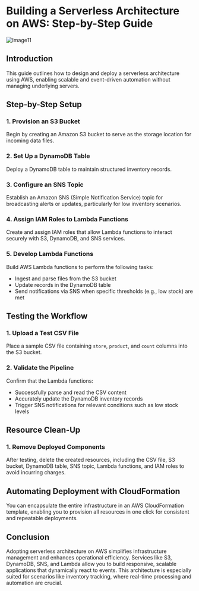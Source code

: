 # Building a Serverless Architecture on AWS: Step-by-Step Guide
![Image11](https://github.com/user-attachments/assets/24a92b71-af95-4ed8-911c-7392f3205021)



## Introduction  
This guide outlines how to design and deploy a serverless architecture using AWS, enabling scalable and event-driven automation without managing underlying servers.

## Step-by-Step Setup

### 1. Provision an S3 Bucket  
Begin by creating an Amazon S3 bucket to serve as the storage location for incoming data files.

### 2. Set Up a DynamoDB Table  
Deploy a DynamoDB table to maintain structured inventory records.

### 3. Configure an SNS Topic  
Establish an Amazon SNS (Simple Notification Service) topic for broadcasting alerts or updates, particularly for low inventory scenarios.

### 4. Assign IAM Roles to Lambda Functions  
Create and assign IAM roles that allow Lambda functions to interact securely with S3, DynamoDB, and SNS services.

### 5. Develop Lambda Functions  
Build AWS Lambda functions to perform the following tasks:
- Ingest and parse files from the S3 bucket
- Update records in the DynamoDB table
- Send notifications via SNS when specific thresholds (e.g., low stock) are met

## Testing the Workflow

### 1. Upload a Test CSV File  
Place a sample CSV file containing `store`, `product`, and `count` columns into the S3 bucket.

### 2. Validate the Pipeline  
Confirm that the Lambda functions:
- Successfully parse and read the CSV content
- Accurately update the DynamoDB inventory records
- Trigger SNS notifications for relevant conditions such as low stock levels

## Resource Clean-Up

### 1. Remove Deployed Components  
After testing, delete the created resources, including the CSV file, S3 bucket, DynamoDB table, SNS topic, Lambda functions, and IAM roles to avoid incurring charges.

## Automating Deployment with CloudFormation

You can encapsulate the entire infrastructure in an AWS CloudFormation template, enabling you to provision all resources in one click for consistent and repeatable deployments.

## Conclusion

Adopting serverless architecture on AWS simplifies infrastructure management and enhances operational efficiency. Services like S3, DynamoDB, SNS, and Lambda allow you to build responsive, scalable applications that dynamically react to events. This architecture is especially suited for scenarios like inventory tracking, where real-time processing and automation are crucial.

